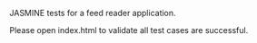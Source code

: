 JASMINE tests for a feed reader application.

Please open index.html to validate all test cases are successful.

